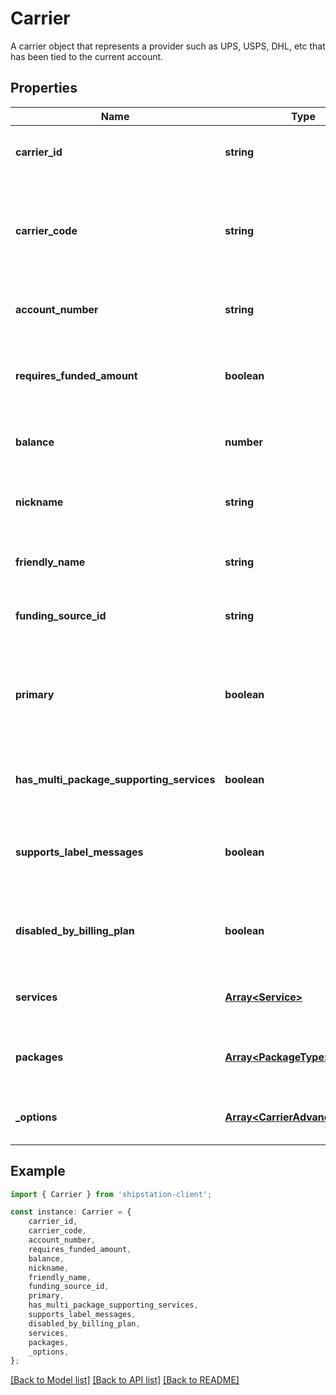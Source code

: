 # Carrier

A carrier object that represents a provider such as UPS, USPS, DHL, etc that has been tied to the current account. 

## Properties

Name | Type | Description | Notes
------------ | ------------- | ------------- | -------------
**carrier_id** | **string** | A string that uniquely identifies the carrier. | [optional] [readonly] [default to undefined]
**carrier_code** | **string** | The [shipping carrier] who will ship the package, such as &#x60;fedex&#x60;, &#x60;dhl_express&#x60;, &#x60;stamps_com&#x60;, etc.  | [optional] [readonly] [default to undefined]
**account_number** | **string** | The account number that the carrier is connected to. | [optional] [readonly] [default to undefined]
**requires_funded_amount** | **boolean** | Indicates whether the carrier requires funding to use its services | [optional] [readonly] [default to undefined]
**balance** | **number** | Current available balance | [optional] [readonly] [default to undefined]
**nickname** | **string** | Nickname given to the account when initially setting up the carrier. | [optional] [readonly] [default to undefined]
**friendly_name** | **string** | Screen readable name | [optional] [readonly] [default to undefined]
**funding_source_id** | **string** | Funding source ID for the carrier | [optional] [readonly] [default to undefined]
**primary** | **boolean** | Is this the primary carrier that is used by default when no carrier is specified in label/shipment creation | [optional] [readonly] [default to undefined]
**has_multi_package_supporting_services** | **boolean** | Carrier supports multiple packages per shipment | [optional] [readonly] [default to undefined]
**supports_label_messages** | **boolean** | The carrier supports adding custom label messages to an order. | [optional] [readonly] [default to undefined]
**disabled_by_billing_plan** | **boolean** | The carrier is disabled by the current ShipStation account\&#39;s billing plan. | [optional] [readonly] [default to undefined]
**services** | [**Array&lt;Service&gt;**](Service.md) | A list of services that are offered by the carrier | [optional] [readonly] [default to undefined]
**packages** | [**Array&lt;PackageType&gt;**](PackageType.md) | A list of package types that are supported by the carrier | [optional] [readonly] [default to undefined]
**_options** | [**Array&lt;CarrierAdvancedOption&gt;**](CarrierAdvancedOption.md) | A list of options that are available to that carrier | [optional] [readonly] [default to undefined]

## Example

```typescript
import { Carrier } from 'shipstation-client';

const instance: Carrier = {
    carrier_id,
    carrier_code,
    account_number,
    requires_funded_amount,
    balance,
    nickname,
    friendly_name,
    funding_source_id,
    primary,
    has_multi_package_supporting_services,
    supports_label_messages,
    disabled_by_billing_plan,
    services,
    packages,
    _options,
};
```

[[Back to Model list]](../README.md#documentation-for-models) [[Back to API list]](../README.md#documentation-for-api-endpoints) [[Back to README]](../README.md)
